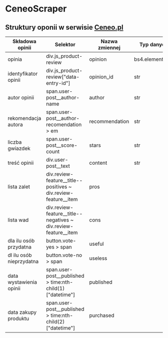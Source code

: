 # CeneoScraper

## Struktury oponii w serwisie [Ceneo.pl](https://www.ceneo.pl/)

|Składowa opinii|Selektor|Nazwa zmiennej|Typ danych|
|---------------|--------|--------------|----------|
|opinia|div.js_product-review|opinion|bs4.element.Tag|
|identyfikator opinii|div.js_product-review\["data-entry-id"\]|opinion_id|str|
|autor opinii|span.user-post__author-name|author|str|
|rekomendacja autora|span.user-post__author-recomendation > em|recommendation|str|
|liczba gwiazdek|span.user-post__score-count|stars|str|
|treść opinii|div.user-post__text|content|str|
|lista zalet|div.review-feature__title--positives ~ div.review-feature__item|pros||
|lista wad|div.review-feature__title--negatives ~ div.review-feature__item|cons||
|dla ilu osób przydatna|button.vote-yes > span|useful||
|dl ilu osób nieprzydatna|button.vote-no > span|useless||
|data wystawienia opinii|span.user-post__published > time:nth-child(1)\["datetime"\]|published||
|data zakupy produktu|span.user-post__published > time:nth-child(2)\["datetime"\]|purchased||

